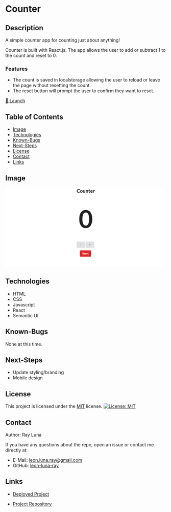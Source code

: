 # Counter

## Description

A simple counter app for counting just about anything!

Counter is built with React.js. The app allows the user to add or subtract 1 to the count and reset to 0.

### Features

- The count is saved in localstorage allowing the user to reload or leave the page without resetting the count.
- The reset button will prompt the user to confirm they want to reset.

[🚀 Launch](https://leon-luna-ray.github.io/counter/)

## Table of Contents

- [Image](#image)
- [Technologies](#technologies)
- [Known-Bugs](#known-bugs)
- [Next-Steps](#next-steps)
- [License](#license)
- [Contact](#contact)
- [Links](#links)

## Image

![Screenshot](./public/assets/img/counter.png)

## Technologies

- HTML
- CSS
- Javascript
- React
- Semantic UI

## Known-Bugs

None at this time.

## Next-Steps

- Update styling/branding
- Mobile design

## License

This project is licensed under the [MIT](https://opensource.org/licenses/MIT) license.
[![License: MIT](https://img.shields.io/badge/License-MIT-yellow.svg)](https://opensource.org/licenses/MIT)

## Contact

Author: Ray Luna

If you have any questions about the repo, open an issue or contact me directly at:

- E-Mail: leon.luna.ray@gmail.com
- GitHub: [leon-luna-ray](https://github.com/leon-luna-ray)

## Links

- [Deployed Project](https://leon-luna-ray.github.io/counter/)

- [Project Repository](https://github.com/leon-luna-ray/counter)
